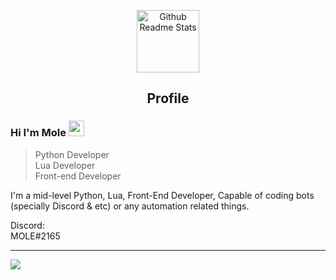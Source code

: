 <p align="center">
 <img width="100px" src="https://icon-library.com/images/moon-icon-png/moon-icon-png-4.jpg" align="center" alt="Github Readme Stats" />
 <h2 align="center">Profile</h2>
</p>

### Hi I'm Mole <img width="25px" src="https://icon-library.com/images/moon-icon-png/moon-icon-png-4.jpg" alt="moon"/>
> Python Developer<br>
> Lua Developer<br>
> Front-end Developer<br>

<div>
 <p>
I'm a mid-level Python, Lua, Front-End Developer, Capable of coding bots (specially Discord & etc) or any automation related things.
</p>
</div>

<p align="center">
<p>Discord:<br>MOLE#2165</p>
</p>


<hr>
<img src="https://c.tenor.com/4R0C9EOQFz0AAAAd/beidou-genshin-impact.gif"/>
